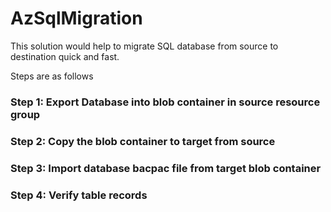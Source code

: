 # AzSqlMigration

This solution would help to migrate SQL database from source to destination quick and fast. 

Steps are as follows
### Step 1: Export Database into blob container in source resource group
### Step 2: Copy the blob container to target from source
### Step 3: Import database bacpac file from target blob container
### Step 4: Verify table records
